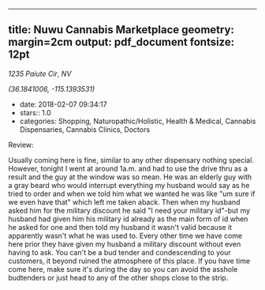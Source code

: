 
---
title: Nuwu Cannabis Marketplace
geometry: margin=2cm
output: pdf_document
fontsize: 12pt
---

_1235 Paiute Cir_, _NV_

*(36.1841006, -115.1393531)*

- date: 2018-02-07 09:34:17
- stars:: 1.0
-  categories: Shopping, Naturopathic/Holistic, Health & Medical, Cannabis Dispensaries, Cannabis Clinics, Doctors

Review:

Usually coming here is fine, similar to any other dispensary nothing special. However, tonight I went at around 1a.m. and had to use the drive thru as a result and the guy at the window was so mean. He was an elderly guy with a gray beard who would interrupt everything my husband would say as he tried to order and when we told him what we wanted he was like "um sure if we even have that" which left me taken aback. Then when my husband asked him for the military discount he said "I need your military id"-but my husband had given him his military id already as the main form of id when he asked for one and then told my husband it wasn't valid because it apparently wasn't what he was used to. Every other time we have come here prior they have given my husband a military discount without even having to ask. You can't be a bud tender and condescending to your customers, it beyond ruined the atmosphere of this place. If you have time come here, make sure it's during the day so you can avoid the asshole budtenders or just head to any of the other shops close to the strip.

